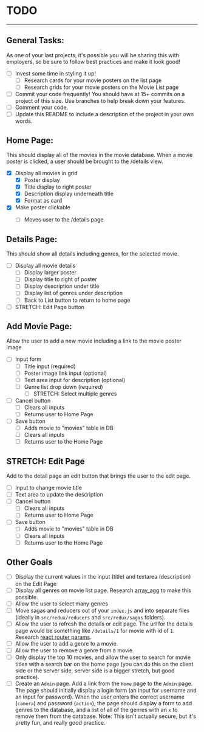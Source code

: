 # TODO
------
## General Tasks:
As one of your last projects, it's possible you will be sharing this with employers, so be sure to follow best practices and make it look good!

- [ ] Invest some time in styling it up!
    - [ ] Research cards for your movie posters on the list page
    - [ ] Research grids for your movie posters on the Movie List page
- [ ] Commit your code frequently! You should have at 15+ commits on a project of this size. Use branches to help break down your features.
- [ ] Comment your code.
- [ ] Update this README to include a description of the project in your own words.

## Home Page:
This should display all of the movies in the movie database. When a movie poster is clicked, a user should be brought to the /details view.

- [X] Display all movies in grid
    - [X] Poster display
    - [X] Title display to right poster
    - [X] Description display underneath title
    - [X] Format as card
- [x] Make poster clickable
    - [ ] Moves user to the /details page


## Details Page:
This should show all details including genres, for the selected movie.

- [ ] Display all movie details
    - [ ] Display larger poster
    - [ ] Display title to right of poster
    - [ ] Display description under title
    - [ ] Display list of genres under description
    - [ ] Back to List button to return to home page
- [ ] STRETCH: Edit Page button

## Add Movie Page:
Allow the user to add a new movie including a link to the movie poster image

- [ ] Input form
    - [ ] Title input (required)
    - [ ] Poster image link input (optional)
    - [ ] Text area input for description (optional)
    - [ ] Genre list drop down (required)
        - [ ] STRETCH: Select multiple genres
- [ ] Cancel button
    - [ ] Clears all inputs
    - [ ] Returns user to Home Page
- [ ] Save button
    - [ ] Adds movie to "movies" table in DB
    - [ ] Clears all inputs
    - [ ] Returns user to the Home Page 

## STRETCH: Edit Page
Add to the detail page an edit button that brings the user to the edit page.

- [ ] Input to change movie title
- [ ] Text area to update the description
- [ ] Cancel button
    - [ ] Clears all inputs
    - [ ] Returns user to Home Page
- [ ] Save button
    - [ ] Adds movie to "movies" table in DB
    - [ ] Clears all inputs
    - [ ] Returns user to the Home Page 

## Other Goals

- [ ] Display the current values in the input (title) and textarea (description) on the Edit Page
- [ ] Display all genres on movie list page. Research [array_agg](https://stackoverflow.com/questions/43458174/how-to-save-and-return-javascript-object-with-subarray-in-normalized-sql) to make this possible.
- [ ] Allow the user to select many genres
- [ ] Move sagas and reducers out of your `index.js` and into separate files (ideally in `src/redux/reducers` and `src/redux/sagas` folders).
- [ ] Allow the user to refresh the details or edit page. The url for the details page would be something like `/details/1` for movie with id of `1`. Research [react router params](https://reacttraining.com/react-router/web/example/url-params).
- [ ] Allow the user to add a genre to a movie.
- [ ] Allow the user to remove a genre from a movie.
- [ ] Only display the top 10 movies, and allow the user to search for movie titles with a search bar on the home page (you can do this on the client side or the server side, server side is a bigger stretch, but good practice).
- [ ] Create an `Admin` page. Add a link from the `Home` page to the `Admin` page. The page should initially display a login form (an input for username and an input for password). When the user enters the correct username (`camera`) and password (`action`), the page should display a form to add genres to the database, and a list of all of the genres with an `x` to remove them from the database. Note: This isn't actually secure, but it's pretty fun, and really good practice.